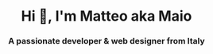 <h1 align="center">Hi 👋, I'm Matteo aka Maio</h1>
<h3 align="center">A passionate developer & web designer from Italy</h3>
